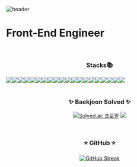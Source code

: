 ![header](https://capsule-render.vercel.app/api?type=waving&color=gradient&customColorList=3&text=Seonyoung%20Yun's%20Git&animation=fadeIn&fontSize=35&fontAlignY=40&fontAlign=75&height=250)

<h1>Front-End Engineer</h1>

<div align="center">

<br/>

<h3>Stacks📚</h3>
<div style="display:flex; flex-direction:row;">
    <img src="https://img.shields.io/badge/html5-E34F26?style=flat-square&logo=html5&logoColor=white"> 
    <img src="https://img.shields.io/badge/css-1572B6?style=flat-square&logo=css3&logoColor=white"> 
    <img src="https://img.shields.io/badge/javascript-F7DF1E?style=flat-square&logo=javascript&logoColor=black">
    <img src="https://img.shields.io/badge/Typescript-3178C6?style=flat-square&logo=Typescript&logoColor=white">
    <img src="https://img.shields.io/badge/Tailwind CSS-06B6D4?style=flat-square&logo=Tailwind CSS&logoColor=white"/>
    <img src="https://img.shields.io/badge/styled components-DB7093?style=flat-square&logo=styled-components&logoColor=white"/>
    <br>
    <img src="https://img.shields.io/badge/react-61DAFB?style=flat-square&logo=react&logoColor=black"> 
    <img src="https://img.shields.io/badge/Next.js-000000?style=flat-square&logo=Next.js&logoColor=white"/>
    <img src="https://img.shields.io/badge/vue.js-4FC08D?style=flat-square&logo=vue.js&logoColor=white">
    <img src="https://img.shields.io/badge/Kotlin-7F52FF?style=flat-square&logo=kotlin&logoColor=white">
    <img src="https://img.shields.io/badge/Android-3DDC84?style=flat-square&logo=android&logoColor=white"/>
    <br>
    <img src="https://img.shields.io/badge/python-3776AB?style=flat-square&logo=python&logoColor=white">
    <img src="https://img.shields.io/badge/java-007396?style=flat-square&logo=java&logoColor=white">
    <img src="https://img.shields.io/badge/django-092E20?style=flat-square&logo=django&logoColor=white">
    <img src="https://img.shields.io/badge/MariaDB-003545?style=flat-square&logo=mariaDB&logoColor=white">
    <img src="https://img.shields.io/badge/MySQL-4479A1?style=flat-square&logo=MySQL&logoColor=white">
    <img src="https://img.shields.io/badge/Postman-FF6C37?style=flat-square&logo=Postman&logoColor=white"/>
    <img src="https://img.shields.io/badge/Docker-2496ED?style=flat-square&logo=Docker&logoColor=white"/>
    <br>
    <img src="https://img.shields.io/badge/Git-F05032?style=flat-square&logo=git&logoColor=white">
    <img src="https://img.shields.io/badge/GitHub-181717?style=flat-square&logo=GitHub&logoColor=white">
    
</div><br>
</div>

<div align="center">
 
  ### ✨ Baekjoon Solved ✨
  [![Solved.ac 프로필](http://mazassumnida.wtf/api/v2/generate_badge?boj=sa7551&card_width=1000)](https://solved.ac/profile/sa7551)
  <img src="http://mazandi.herokuapp.com/api?handle=sa7551&theme=warm"/>

<br/>
 
  ### ⭐ GitHub ⭐ 
  [![GitHub Streak](https://streak-stats.demolab.com?user=nyoungnyoung&card_width=1000)](https://git.io/streak-stats)
 
  
</div>


<!-- ![Seonyoung's GitHub stats](https://github-readme-stats.vercel.app/api?username=nyoungnyoung&show_icons=true&include_all_commits=true&count_private=true) -->
